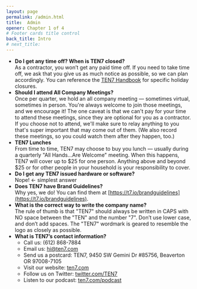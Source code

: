 ```yaml
---
layout: page
permalink: /admin.html
title:  Admin
opener: Chapter 1 of 4
# Footer cards title control
back_title: Intro
# next_title: 
---
```


- **Do I get any time off? When is TEN7 closed?**  
As a contractor, you won’t get any paid time off. If you need to take time off, we ask that you give us as much notice as possible, so we can plan accordingly. You can reference the [TEN7 Handbook](https://handbook.ten7.com/ourbenefits.html) for specific holiday closures. 
- **Should I attend All Company Meetings?**  
Once per quarter, we hold an all company meeting — sometimes virtual, sometimes in person. You're always welcome to join those meetings, and we encourage it! The one caveat is that we can't pay for your time to attend these meetings, since they are optional for you as a contractor. If you choose not to attend, we'll make sure to relay anything to you that's super important that may come out of them. (We also record these meetings, so you could watch them after they happen, too.)
- **TEN7 Lunches**  
From time to time, TEN7 may choose to buy you lunch — usually during a quarterly "All Hands...Are Welcome" meeting. When this happens, TEN7 will cover up to $25 for one person. Anything above and beyond $25 or for other people in your household is your responsibility to cover.
- **Do I get any TEN7 issued hardware or software?**  
Nope! ← simplest answer
- **Does TEN7 have Brand Guidelines?**  
Why yes, we do! You can find them at [https://t7.io/brandguidelines](https://t7.io/brandguidelines).
- **What is the correct way to write the company name?**  
The rule of thumb is that "TEN7" should always be written in CAPS with NO space between the "TEN" and the number "7". Don’t use lower case, and don’t add spaces. The "TEN7" wordmark is geared to resemble the logo as closely as possible.
- **What is TEN7’s contact information?**
    *   Call us: (612) 868-7884
    *   Email us: [hi@ten7.com](mailto:hi@ten7.com)
    *   Send us a postcard: TEN7, 9450 SW Gemini Dr #85756, Beaverton OR 97008-7105
    *   Visit our website: [ten7.com](https://ten7.com/)
    *   Follow us on Twitter: [twitter.com/TEN7](https://twitter.com/TEN7)
    *   Listen to our podcast: [ten7.com/podcast](https://ten7.com/podcast)

